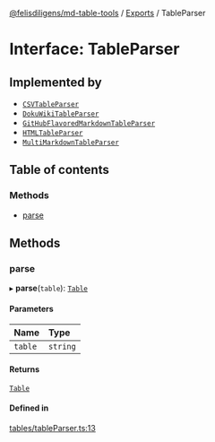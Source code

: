 [@felisdiligens/md-table-tools](../README.md) / [Exports](../modules.md) / TableParser

# Interface: TableParser

## Implemented by

- [`CSVTableParser`](../classes/CSVTableParser.md)
- [`DokuWikiTableParser`](../classes/DokuWikiTableParser.md)
- [`GitHubFlavoredMarkdownTableParser`](../classes/GitHubFlavoredMarkdownTableParser.md)
- [`HTMLTableParser`](../classes/HTMLTableParser.md)
- [`MultiMarkdownTableParser`](../classes/MultiMarkdownTableParser.md)

## Table of contents

### Methods

- [parse](TableParser.md#parse)

## Methods

### parse

▸ **parse**(`table`): [`Table`](../classes/Table.md)

#### Parameters

| Name | Type |
| :------ | :------ |
| `table` | `string` |

#### Returns

[`Table`](../classes/Table.md)

#### Defined in

[tables/tableParser.ts:13](https://github.com/FelisDiligens/md-table-tools/blob/0a55b82/src/tables/tableParser.ts#L13)
